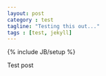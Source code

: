 ```yaml
---
layout: post
category : test
tagline: "Testing this out..."
tags : [test, jekyll]
---
```

{% include JB/setup %}

Test post
